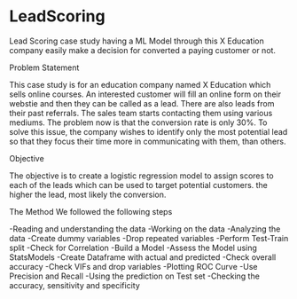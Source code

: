 # LeadScoring
Lead Scoring case study having a ML Model through this X Education company easily make a decision for converted a paying customer or not.

Problem Statement

This case study is for an education company named X Education which sells online courses. An interested customer will fill an online form on their webstie and then they can be called as a lead. There are also leads from their past referrals. The sales team starts contacting them using various mediums. The problem now is that the conversion rate is only 30%. To solve this issue, the company wishes to identify only the most potential lead so that they focus their time more in communicating with them, than others.

Objective

The objective is to create a logistic regression model to assign scores to each of the leads which can be used to target potential customers. the higher the lead, most likely the conversion.

The Method
We followed the following steps

-Reading and understanding the data
-Working on the data
-Analyzing the data
-Create dummy variables
-Drop repeated variables
-Perform Test-Train split
-Check for Correlation
-Build a Model
-Assess the Model using StatsModels
-Create Dataframe with actual and predicted
-Check overall accuracy
-Check VIFs and drop variables
-Plotting ROC Curve
-Use Precision and Recall
-Using the prediction on Test set
-Checking the accuracy, sensitivity and specificity
